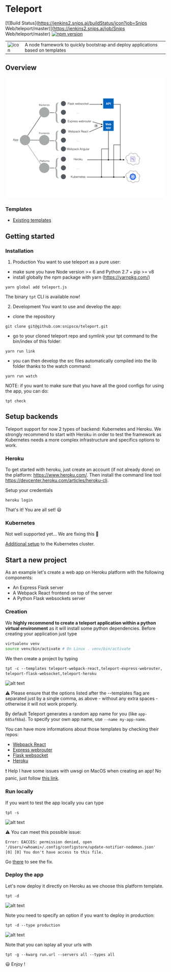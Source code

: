 # Teleport
[![Build Status](https://jenkins2.snips.ai/buildStatus/icon?job=Snips Web/teleport/master)](https://jenkins2.snips.ai/job/Snips Web/teleport/master)
[![npm version](https://badge.fury.io/js/teleport.js.svg)](https://badge.fury.io/js/teleport.js)

<table>
  <td>
    <img src="https://raw.githubusercontent.com/snipsco/teleport/master/icons/icon.png" alt="icon" title="made by @cecilesnips"/>
  </td>
  <td>
    A node framework to quickly bootstrap and deploy applications based on templates
  </td>
</table>

## Overview
![Teleport overview icon](docs/teleport_overview.png "Teleport overview")

### Templates
- [Existing templates](docs/templates_list.md)

## Getting started
### Installation

1. Production
  You want to use teleport as a pure user:
  - make sure you have Node version >= 6 and Python 2.7 + pip >= v8
  - install globally the npm package with yarn (https://yarnpkg.com/)
  ```
  yarn global add teleport.js
  ```
  The binary `tpt` CLI is available now!

2. Development
  You want to use and develop the app:
  - clone the repository
  ```
  git clone git@github.com:snipsco/teleport.git
  ```
  - go to your cloned
  teleport repo and symlink your tpt command to the bin/index of this folder:
  ```
  yarn run link
  ```
  - you can then develop the src files automatically compiled into the lib folder
  thanks to the watch command:
  ```
  yarn run watch
  ```

NOTE: if you want to make sure that you have all the good configs for using the app, you can do:
```
tpt check
```

## Setup backends
Teleport support for now 2 types of backend: Kubernetes and Heroku. We strongly recommend to start with Heroku in order to test the framework as Kubernetes needs a more complex infrastructure and specifics options to work.

### Heroku
To get started with heroku, just create an account (if not already done) on the platform: https://www.heroku.com/. Then install the command line tool https://devcenter.heroku.com/articles/heroku-cli.  

Setup your credentials
```
heroku login
```

That's it! You are all set! :smiley:

### Kubernetes
Not well supported yet... We are fixing this :construction:

[Additional setup](docs/app_database.md) to the Kubernetes cluster.

## Start a new project
As an example let's create a web app on Heroku platform with the following components:
- An Express Flask server
- A Webpack React frontend on top of the server  
- A Python Flask websockets server

### Creation
We **highly recommend to create a teleport application within a python virtual environment** as it will install some python dependencies. Before creating your application just type
```bash
virtualenv venv
source venv/bin/activate # On Linux . venv/bin/activate
```

We then create a project by typing
```
tpt -c --templates teleport-webpack-react,teleport-express-webrouter, teleport-flask-websocket,teleport-heroku
```
![alt text](https://raw.githubusercontent.com/snipsco/teleport/master/gifs/tpt-c.gif)

:warning: Please ensure that the options listed after the --templates flag are separated just by a single comma, as above - without any extra spaces - otherwise it will not work properly.

By default Teleport generates a random app name for you (like `app-685af6ba`). To specify your own app name, use `--name my-app-name`.

You can have more informations about those templates by checking their repos:
- [Webpack React](https://github.com/snipsco/teleport-webpack-react)
- [Express webrouter](https://github.com/snipsco/teleport-express-webrouter)
- [Flask websocket](https://github.com/snipsco/teleport-flask-websocket)
- [Heroku](platforms/heroku/)

:exclamation: Help I have some issues with uwsgi on MacOS when creating an app! No panic, just follow [this link](docs/uwsgi_issues.md).

### Run locally
If you want to test the app locally you can type
```
tpt -s
```
![alt text](https://raw.githubusercontent.com/snipsco/teleport/master/gifs/tpt-s.gif)

:warning: You can meet this possible issue:
```
Error: EACCES: permission denied, open '/Users/<whoami>/.config/configstore/update-notifier-nodemon.json'
[0] [0] You don't have access to this file.
```
Go [there](https://slack-redir.net/link?url=https%3A%2F%2Fgithub.com%2Fremy%2Fnodemon%2Fissues%2F254) to see the fix.

### Deploy the app
Let's now deploy it directly on Heroku as we choose this platform template.
```
tpt -d
```
![alt text](https://raw.githubusercontent.com/snipsco/teleport/master/gifs/tpt-s.gif)

Note you need to specify an option if you want to deploy in production:
```
tpt -d --type production
```
![alt text](https://raw.githubusercontent.com/snipsco/teleport/master/gifs/tpt-d.gif)

Note that you can isplay all your urls with
```
tpt -g --kwarg run.url --servers all --types all
```

:smiley: Enjoy !
